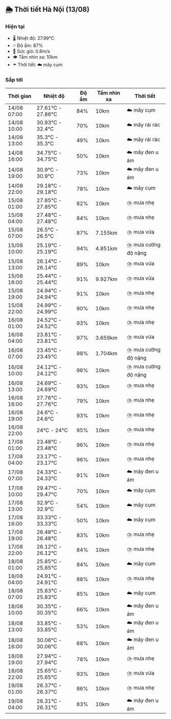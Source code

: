 ## 🌦️ Thời tiết Hà Nội (13/08)

### Hiện tại

- 🌡️ Nhiệt độ: 27.99℃
- 💦 Độ ẩm: 87%
- 💨 Sức gió: 0.8m/s
- 👁️ Tầm nhìn xa: 10km
- ☂️ Thời tiết: ☁️ mây cụm

### Sắp tới

| Thời gian | Nhiệt độ | Độ ẩm | Tầm nhìn xa | Thời tiết |
| --- | --- | --- | --- | --- |
| 14/08 07:00 | 27.61℃ - 27.86℃ | 84% | 10km | ☁️ mây cụm |
| 14/08 10:00 | 30.93℃ - 32.4℃ | 70% | 10km | ☁️ mây rải rác |
| 14/08 13:00 | 35.3℃ - 35.3℃ | 49% | 10km | ☁️ mây rải rác |
| 14/08 16:00 | 34.75℃ - 34.75℃ | 50% | 10km | ☁️ mây đen u ám |
| 14/08 19:00 | 30.9℃ - 30.9℃ | 73% | 10km | ☁️ mây đen u ám |
| 14/08 22:00 | 29.18℃ - 29.18℃ | 78% | 10km | ☁️ mây cụm |
| 15/08 01:00 | 27.85℃ - 27.85℃ | 82% | 10km | ⛈️ mưa nhẹ |
| 15/08 04:00 | 27.48℃ - 27.48℃ | 84% | 10km | ⛈️ mưa nhẹ |
| 15/08 07:00 | 26.5℃ - 26.5℃ | 87% | 7.155km | ⛈️ mưa vừa |
| 15/08 10:00 | 25.19℃ - 25.19℃ | 94% | 4.851km | ⛈️ mưa cường độ nặng |
| 15/08 13:00 | 26.14℃ - 26.14℃ | 89% | 10km | ⛈️ mưa vừa |
| 15/08 16:00 | 25.44℃ - 25.44℃ | 91% | 9.927km | ⛈️ mưa vừa |
| 15/08 19:00 | 24.94℃ - 24.94℃ | 91% | 10km | ⛈️ mưa nhẹ |
| 15/08 22:00 | 24.99℃ - 24.99℃ | 90% | 10km | ⛈️ mưa nhẹ |
| 16/08 01:00 | 24.52℃ - 24.52℃ | 93% | 10km | ⛈️ mưa nhẹ |
| 16/08 04:00 | 23.81℃ - 23.81℃ | 97% | 3.659km | ⛈️ mưa vừa |
| 16/08 07:00 | 23.45℃ - 23.45℃ | 98% | 1.704km | ⛈️ mưa cường độ nặng |
| 16/08 10:00 | 24.12℃ - 24.12℃ | 96% | 10km | ⛈️ mưa cường độ nặng |
| 16/08 13:00 | 24.69℃ - 24.69℃ | 93% | 10km | ⛈️ mưa nhẹ |
| 16/08 16:00 | 27.76℃ - 27.76℃ | 79% | 10km | ⛈️ mưa nhẹ |
| 16/08 19:00 | 24.6℃ - 24.6℃ | 93% | 10km | ⛈️ mưa nhẹ |
| 16/08 22:00 | 24℃ - 24℃ | 95% | 10km | ⛈️ mưa nhẹ |
| 17/08 01:00 | 23.48℃ - 23.48℃ | 96% | 10km | ⛈️ mưa nhẹ |
| 17/08 04:00 | 23.17℃ - 23.17℃ | 96% | 10km | ⛈️ mưa nhẹ |
| 17/08 07:00 | 24.33℃ - 24.33℃ | 91% | 10km | ☁️ mây đen u ám |
| 17/08 10:00 | 29.47℃ - 29.47℃ | 70% | 10km | ☁️ mây cụm |
| 17/08 13:00 | 32.9℃ - 32.9℃ | 54% | 10km | ☁️ mây cụm |
| 17/08 16:00 | 33.33℃ - 33.33℃ | 50% | 10km | ☁️ mây cụm |
| 17/08 19:00 | 26.48℃ - 26.48℃ | 83% | 10km | ⛈️ mưa nhẹ |
| 17/08 22:00 | 26.12℃ - 26.12℃ | 84% | 10km | ⛈️ mưa nhẹ |
| 18/08 01:00 | 25.85℃ - 25.85℃ | 84% | 10km | ☁️ mây cụm |
| 18/08 04:00 | 24.91℃ - 24.91℃ | 88% | 10km | ⛈️ mưa nhẹ |
| 18/08 07:00 | 25.83℃ - 25.83℃ | 85% | 10km | ☁️ mây cụm |
| 18/08 10:00 | 30.35℃ - 30.35℃ | 66% | 10km | ☁️ mây đen u ám |
| 18/08 13:00 | 33.85℃ - 33.85℃ | 53% | 10km | ☁️ mây đen u ám |
| 18/08 16:00 | 30.06℃ - 30.06℃ | 68% | 10km | ☁️ mây đen u ám |
| 18/08 19:00 | 27.94℃ - 27.94℃ | 78% | 10km | ⛈️ mưa nhẹ |
| 18/08 22:00 | 25.65℃ - 25.65℃ | 93% | 10km | ⛈️ mưa vừa |
| 19/08 01:00 | 26.37℃ - 26.37℃ | 86% | 10km | ⛈️ mưa nhẹ |
| 19/08 04:00 | 26.31℃ - 26.31℃ | 83% | 10km | ☁️ mây đen u ám |
